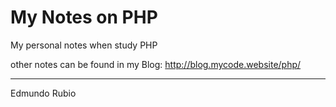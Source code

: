 # My Notes on PHP

My personal notes when study PHP

other notes can be found in my Blog:  http://blog.mycode.website/php/

---------------
Edmundo Rubio